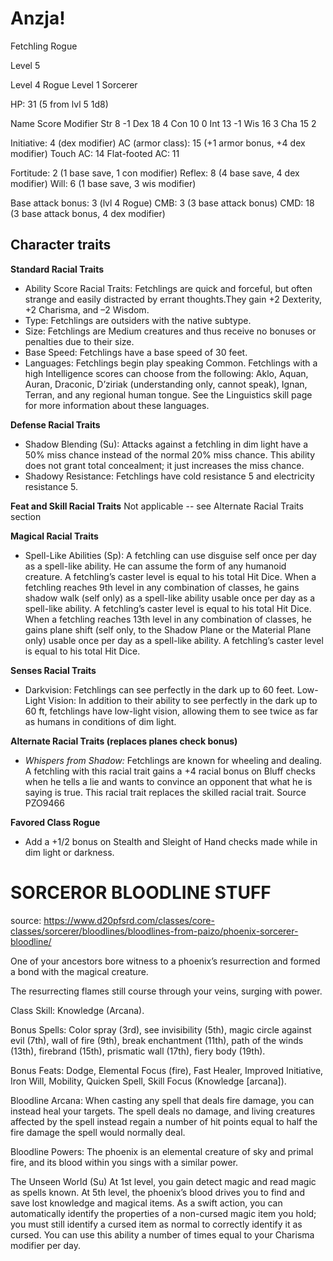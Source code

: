 # Anzja!
Fetchling Rogue

Level 5

Level 4 Rogue
Level 1 Sorcerer

HP: 31 (5 from lvl 5 1d8)

Name	Score	Modifier
Str		8		-1
Dex		18		4
Con		10		0
Int		13		-1
Wis		16		3
Cha		15		2

Initiative: 4 (dex modifier)
AC (armor class):	15 (+1 armor bonus, +4 dex modifier)
Touch AC: 14
Flat-footed AC: 11

Fortitude:		2 (1 base save, 1 con modifier)
Reflex:			8 (4 base save, 4 dex modifier)
Will:			6 (1 base save, 3 wis modifier)

Base attack bonus: 3 (lvl 4 Rogue)
CMB:	3 (3 base attack bonus)
CMD:	18 (3 base attack bonus, 4 dex modifier)

## Character traits

**Standard Racial Traits**
- Ability Score Racial Traits: Fetchlings are quick and forceful, but often strange and easily distracted by errant thoughts.They gain +2 Dexterity, +2 Charisma, and –2 Wisdom.
- Type: Fetchlings are outsiders with the native subtype.
- Size: Fetchlings are Medium creatures and thus receive no bonuses or penalties due to their size.
- Base Speed: Fetchlings have a base speed of 30 feet.
- Languages: Fetchlings begin play speaking Common. Fetchlings with a high Intelligence scores can choose from the following: Aklo, Aquan, Auran, Draconic, D’ziriak (understanding only, cannot speak), Ignan, Terran, and any regional human tongue. See the Linguistics skill page for more information about these languages.

**Defense Racial Traits**
- Shadow Blending (Su): Attacks against a fetchling in dim light have a 50% miss chance instead of the normal 20% miss chance. This ability does not grant total concealment; it just increases the miss chance.
- Shadowy Resistance: Fetchlings have cold resistance 5 and electricity resistance 5.

**Feat and Skill Racial Traits**
Not applicable -- see Alternate Racial Traits section

**Magical Racial Traits**
- Spell-Like Abilities (Sp): A fetchling can use disguise self once per day as a spell-like ability. He can assume the form of any humanoid creature. A fetchling’s caster level is equal to his total Hit Dice. When a fetchling reaches 9th level in any combination of classes, he gains shadow walk (self only) as a spell-like ability usable once per day as a spell-like ability. A fetchling’s caster level is equal to his total Hit Dice. When a fetchling reaches 13th level in any combination of classes, he gains plane shift (self only, to the Shadow Plane or the Material Plane only) usable once per day as a spell-like ability. A fetchling’s caster level is equal to his total Hit Dice.

**Senses Racial Traits**
- Darkvision: Fetchlings can see perfectly in the dark up to 60 feet.
Low-Light Vision: In addition to their ability to see perfectly in the dark up to 60 ft, fetchlings have low-light vision, allowing them to see twice as far as humans in conditions of dim light.

**Alternate Racial Traits (replaces planes check bonus)**
- *Whispers from Shadow:* Fetchlings are known for wheeling and dealing. A fetchling with this racial trait gains a +4 racial bonus on Bluff checks when he tells a lie and wants to convince an opponent that what he is saying is true. This racial trait replaces the skilled racial trait. Source PZO9466

**Favored Class Rogue**
- Add a +1/2 bonus on Stealth and Sleight of Hand checks made while in dim light or darkness.




# SORCEROR BLOODLINE STUFF

source: https://www.d20pfsrd.com/classes/core-classes/sorcerer/bloodlines/bloodlines-from-paizo/phoenix-sorcerer-bloodline/

One of your ancestors bore witness to a phoenix’s resurrection and formed a bond with the magical creature.

The resurrecting flames still course through your veins, surging with power.

Class Skill: Knowledge (Arcana).

Bonus Spells: Color spray (3rd), see invisibility (5th), magic circle against evil (7th), wall of fire (9th), break enchantment (11th), path of the winds (13th), firebrand (15th), prismatic wall (17th), fiery body (19th).

Bonus Feats: Dodge, Elemental Focus (fire), Fast Healer, Improved Initiative, Iron Will, Mobility, Quicken Spell, Skill Focus (Knowledge [arcana]).

Bloodline Arcana: When casting any spell that deals fire damage, you can instead heal your targets. The spell deals no damage, and living creatures affected by the spell instead regain a number of hit points equal to half the fire damage the spell would normally deal.

Bloodline Powers: The phoenix is an elemental creature of sky and primal fire, and its blood within you sings with a similar power.

The Unseen World (Su)
At 1st level, you gain detect magic and read magic as spells known. At 5th level, the phoenix’s blood drives you to find and save lost knowledge and magical items. As a swift action, you can automatically identify the properties of a non-cursed magic item you hold; you must still identify a cursed item as normal to correctly identify it as cursed. You can use this ability a number of times equal to your Charisma modifier per day.
